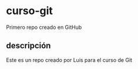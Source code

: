 # curso-git
Primero repo creado en GitHub

## descripción
Este es un repo creado por Luis para el curso de Git
